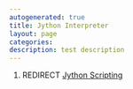 ```yaml
---
autogenerated: true
title: Jython Interpreter
layout: page
categories: 
description: test description
---
```


1.  REDIRECT [Jython Scripting](Jython_Scripting)
